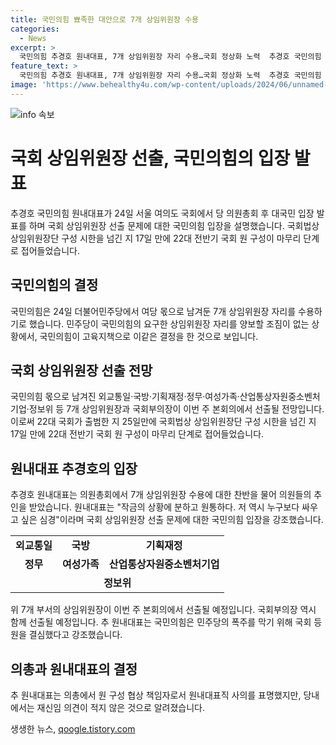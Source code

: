 ```yaml
---
title: 국민의힘 뾰족한 대안으로 7개 상임위원장 수용
categories:
  - News
excerpt: >
  국민의힘 추경호 원내대표, 7개 상임위원장 자리 수용…국회 정상화 노력  추경호 국민의힘 원내대표가 24일 국회에서 열린 의원총회에서 민주당과의 원 구성 협상을 중단하고 7개 상임위원장 자리를 수용하기로 한 결정을 발표했다. 이를 통해 22대 국회의 원 구성이 마무리 단계에 접어들게 되었으며, 추 원내대표는 이번 결정을 통해 민주당의 폭주를 막기 위한 노력이라고 강조했다. 이에 대한 의총 직후의 입장 발표는 논란이 될 것으로 보인다.
feature_text: >
  국민의힘 추경호 원내대표, 7개 상임위원장 자리 수용…국회 정상화 노력  추경호 국민의힘 원내대표가 24일 국회에서 열린 의원총회에서 민주당과의 원 구성 협상을 중단하고 7개 상임위원장 자리를 수용하기로 한 결정을 발표했다. 이를 통해 22대 국회의 원 구성이 마무리 단계에 접어들게 되었으며, 추 원내대표는 이번 결정을 통해 민주당의 폭주를 막기 위한 노력이라고 강조했다. 이에 대한 의총 직후의 입장 발표는 논란이 될 것으로 보인다.
image: 'https://www.behealthy4u.com/wp-content/uploads/2024/06/unnamed-file.png'
---
```


<p><img src="https://www.behealthy4u.com/wp-content/uploads/2024/06/unnamed-file.png" alt="info 속보" /></p>

<h1 data-ke-size="size26">국회 상임위원장 선출, 국민의힘의 입장 발표</h1>

<p data-ke-size="size16">추경호 국민의힘 원내대표가 24일 서울 여의도 국회에서 당 의원총회 후 대국민 입장 발표를 하며 국회 상임위원장 선출 문제에 대한 국민의힘 입장을 설명했습니다. 국회법상 상임위원장단 구성 시한을 넘긴 지 17일 만에 22대 전반기 국회 원 구성이 마무리 단계로 접어들었습니다.</p>

<h2 data-ke-size="size24">국민의힘의 결정</h2>

<p data-ke-size="size16">국민의힘은 24일 더불어민주당에서 여당 몫으로 남겨둔 7개 상임위원장 자리를 수용하기로 했습니다. 민주당이 국민의힘의 요구한 상임위원장 자리를 양보할 조짐이 없는 상황에서, 국민의힘이 고육지책으로 이같은 결정을 한 것으로 보입니다.</p>

<h2 data-ke-size="size24">국회 상임위원장 선출 전망</h2>

<p data-ke-size="size16">국민의힘 몫으로 남겨진 외교통일·국방·기획재정·정무·여성가족·산업통상자원중소벤처기업·정보위 등 7개 상임위원장과 국회부의장이 이번 주 본회의에서 선출될 전망입니다. 이로써 22대 국회가 출범한 지 25일만에 국회법상 상임위원장단 구성 시한을 넘긴 지 17일 만에 22대 전반기 국회 원 구성이 마무리 단계로 접어들었습니다.</p>

<h2 data-ke-size="size24">원내대표 추경호의 입장</h2>

<p data-ke-size="size16">추경호 원내대표는 의원총회에서 7개 상임위원장 수용에 대한 찬반을 물어 의원들의 추인을 받았습니다. 원내대표는 "작금의 상황에 분하고 원통하다. 저 역시 누구보다 싸우고 싶은 심경"이라며 국회 상임위원장 선출 문제에 대한 국민의힘 입장을 강조했습니다.</p>

<table>
    <tr>
        <td style="text-align: center; height: 17px;"><b>외교통일</b></td>
        <td style="text-align: center; height: 17px;"><b>국방</b></td>
        <td style="text-align: center; height: 17px;"><b>기획재정</b></td>
    </tr>
    <tr>
        <td style="text-align: center; height: 17px;"><b>정무</b></td>
        <td style="text-align: center; height: 17px;"><b>여성가족</b></td>
        <td style="text-align: center; height: 17px;"><b>산업통상자원중소벤처기업</b></td>
    </tr>
    <tr>
        <td style="text-align: center; height: 17px;" colspan="3"><b>정보위</b></td>
    </tr>
</table>

<p data-ke-size="size16">위 7개 부서의 상임위원장이 이번 주 본회의에서 선출될 예정입니다. 국회부의장 역시 함께 선출될 예정입니다. 추 원내대표는 국민의힘은 민주당의 폭주를 막기 위해 국회 등원을 결심했다고 강조했습니다.</p>

<h2 data-ke-size="size24">의총과 원내대표의 결정</h2>

<p data-ke-size="size16">추 원내대표는 의총에서 원 구성 협상 책임자로서 원내대표직 사의를 표명했지만, 당내에서는 재신임 의견이 적지 않은 것으로 알려졌습니다.</p>
생생한 뉴스, <a href="https://qoogle.tistory.com" rel="dofollow">qoogle.tistory.com</a>


